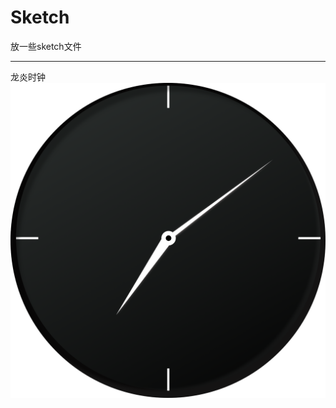 # Sketch
放一些sketch文件

---

龙炎时钟
![](https://github.com/wangyanlong/Sketch/blob/master/project/%E6%97%B6%E9%92%9F.png)

